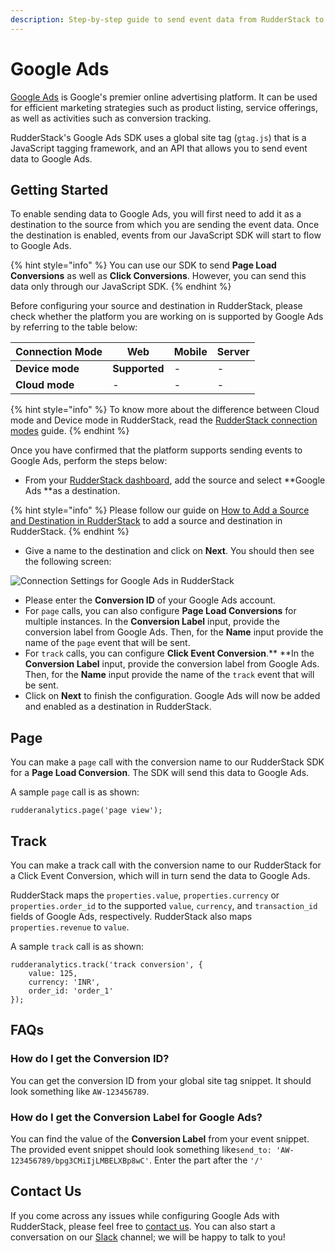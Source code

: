 ```yaml
---
description: Step-by-step guide to send event data from RudderStack to Google Ads
---
```


# Google Ads

[Google Ads](https://ads.google.com) is Google's premier online advertising platform. It can be used for efficient marketing strategies such as product listing, service offerings, as well as activities such as conversion tracking. 

RudderStack's Google Ads SDK uses a global site tag (`gtag.js`) that is a JavaScript tagging framework, and an API that allows you to send event data to Google Ads.

## Getting Started

To enable sending data to Google Ads, you will first need to add it as a destination to the source from which you are sending the event data. Once the destination is enabled, events from our JavaScript SDK will start to flow to Google Ads. 

{% hint style="info" %}
You can use our SDK to send **Page Load Conversions** as well as **Click Conversions**. However, you can send this data only through our JavaScript SDK.
{% endhint %}

Before configuring your source and destination in RudderStack, please check whether the platform you are working on is supported by Google Ads by referring to the table below:

| **Connection Mode** | **Web**       | **Mobile** | **Server** |
| ------------------- | ------------- | ---------- | ---------- |
| **Device mode**     | **Supported** | -          | -          |
| **Cloud mode**      | -             | -          | -          |

{% hint style="info" %}
To know more about the difference between Cloud mode and Device mode in RudderStack, read the [RudderStack connection modes](https://docs.rudderstack.com/get-started/rudderstack-connection-modes) guide.
{% endhint %}

Once you have confirmed that the platform supports sending events to Google Ads, perform the steps below:

* From your [RudderStack dashboard](https://app.rudderlabs.com), add the source and select **Google Ads **as a destination.

{% hint style="info" %}
Please follow our guide on [How to Add a Source and Destination in RudderStack](https://docs.rudderstack.com/how-to-guides/adding-source-and-destination-rudderstack) to add a source and destination in RudderStack.
{% endhint %}

* Give a name to the destination and click on **Next**. You should then see the following screen:

![Connection Settings for Google Ads in RudderStack](<../../.gitbook/assets/image (40) (1) (1).png>)

* Please enter the **Conversion ID** of your Google Ads account. 
* For `page` calls, you can also configure **Page Load Conversions** for multiple instances. In the **Conversion Label** input, provide the conversion label from Google Ads. Then, for the **Name** input provide the name of the `page` event that will be sent.
* For `track` calls, you can configure **Click Event Conversion**.** **In the **Conversion Label** input, provide the conversion label from Google Ads. Then, for the **Name** input provide the name of the `track` event that will be sent.
* Click on **Next** to finish the configuration. Google Ads will now be added and enabled as a destination in RudderStack.

## Page

You can make a `page` call with the conversion name to our RudderStack SDK for a **Page Load Conversion**. The SDK will send this data to Google Ads.

A sample `page` call is as shown: 

```
rudderanalytics.page('page view');
```

## Track

You can make a track call with the conversion name to our RudderStack for a Click Event Conversion, which will in turn send the data to Google Ads.

RudderStack maps the `properties.value`, `properties.currency` or `properties.order_id` to the supported `value`, `currency`, and `transaction_id` fields of Google Ads, respectively. RudderStack also maps `properties.revenue` to `value`. 

A sample `track` call is as shown:

```
rudderanalytics.track('track conversion', {
    value: 125,
    currency: 'INR',
    order_id: 'order_1'
});
```

## FAQs

### How do I get the Conversion ID?

You can get the conversion ID from your global site tag snippet. It should look something like `AW-123456789`.

### How do I get the Conversion Label for Google Ads?

You can find the value of the **Conversion Label** from your event snippet. The provided event snippet should look something like`send_to: 'AW-123456789/bpg3CMiIjLMBELXBp8wC'`. Enter the part after the `'/'`

## Contact Us

If you come across any issues while configuring Google Ads with RudderStack, please feel free to [contact us](mailto:%20docs@rudderstack.com). You can also start a conversation on our [Slack](https://resources.rudderstack.com/join-rudderstack-slack) channel; we will be happy to talk to you!
